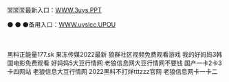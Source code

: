 <p>
	🈺🈺🈺最新入口：<a href="http://www.baidu.com/link?url=6MA2SWnO3Raqke39an_0PUxosM6ZrUGzi1BN9tNnlPW&wd">WWW.3uys.PPT</a> 
	<p>
		⚫
⚫
⚫备用入口：<a href="http://www.baidu.com/link?url=6MA2SWnO3Raqke39an_0PUxosM6ZrUGzi1BN9tNnlPW&wd">WWW.uyslcc.UPOU</a> 
	</p>
	<p>
		<br />
	</p>
	<p>
		黑料正能量177.sk
果冻传媒2022最新
狼群社区视频免费观看游戏
我的好妈妈3韩国电影免费观看
好妈妈5大豆行情网
老狼信息网大豆行情网不要钱
国产一卡2卡3卡四网站
老狼信息大豆行情网
2022黑料不打烊tttzzz官网
老狼信息网卡一卡二
	</p>

